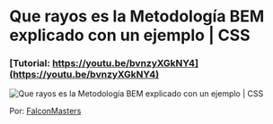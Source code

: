# Que rayos es la Metodología BEM explicado con un ejemplo | CSS
### [Tutorial: https://youtu.be/bvnzyXGkNY4](https://youtu.be/bvnzyXGkNY4)

![Que rayos es la Metodología BEM explicado con un ejemplo | CSS](https://raw.githubusercontent.com/falconmasters/bem/master/img/thumb.png)

Por: [FalconMasters](http://www.falconmasters.com)